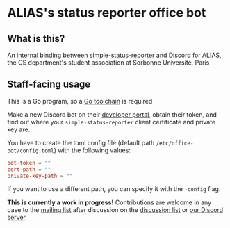 # ALIAS's status reporter office bot

## What is this?
An internal binding between [simple-status-reporter](https://git.sr.ht/~alias/simple-status-reporter) and Discord for ALIAS, the CS department's student association at Sorbonne Université, Paris

## Staff-facing usage
This is a Go program, so a [Go toolchain](https://go.dev/) is required

Make a new Discord bot on their [developer portal](https://discord.com/developers/applications), obtain their token, and find out where your `simple-status-reporter` client certificate and private key are.

You have to create the toml config file (default path `/etc/office-bot/config.toml`) with the following values:

```toml
bot-token = ""
cert-path = ""
private-key-path = ""
```

If you want to use a different path, you can specify it with the `-config` flag.

**This is currently a work in progress!** Contributions are welcome in any case to the [mailing list](https://lists.sr.ht/~alias/services) after discussion on the [discussion list](https://lists.sr.ht/~alias/services-discuss) or [our Discord server](https://discord.gg/Qq6u8Mz)
